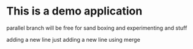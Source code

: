 # This is a demo application

parallel branch will be free for sand boxing and experimenting and stuff

adding a new line 
just adding a new line using merge